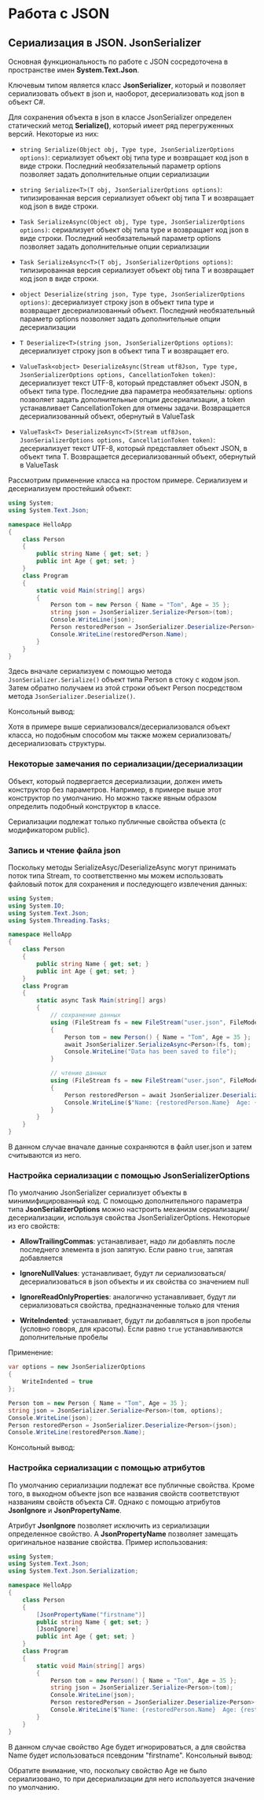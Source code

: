 # Работа с JSON

## Сериализация в JSON. JsonSerializer

Основная функциональность по работе с JSON сосредоточена в пространстве имен **System.Text.Json**.

Ключевым типом является класс **JsonSerializer**, который и позволяет сериализовать объект в json и, наоборот, десериализовать код 
json в объект C#.

Для сохранения объекта в json в классе JsonSerializer определен статический метод **Serialize()**, который имеет ряд перегруженных 
версий. Некоторые из них:

- `string Serialize(Object obj, Type type, JsonSerializerOptions options)`: сериализует объект obj типа type и возвращает код json в виде строки. 
Последний необязательный параметр options позволяет задать дополнительные опции сериализации

- `string Serialize<T>(T obj, JsonSerializerOptions options)`: типизированная версия сериализует объект obj типа T и возвращает 
код json в виде строки.

- `Task SerializeAsync(Object obj, Type type, JsonSerializerOptions options)`: сериализует объект obj типа type и возвращает код json в виде строки. 
Последний необязательный параметр options позволяет задать дополнительные опции сериализации

- `Task SerializeAsync<T>(T obj, JsonSerializerOptions options)`: типизированная версия сериализует объект obj типа T и возвращает 
код json в виде строки.

- `object Deserialize(string json, Type type, JsonSerializerOptions options)`: десериализует строку json в объект типа type и 
возвращает десериализованный объект. Последний необязательный параметр options позволяет задать дополнительные опции десериализации

- `T Deserialize<T>(string json, JsonSerializerOptions options)`: десериализует строку json в объект типа T и 
возвращает его.

- `ValueTask<object> DeserializeAsync(Stream utf8Json, Type type, JsonSerializerOptions options, CancellationToken token)`: 
десериализует текст UTF-8, который представляет объект JSON, в объект типа type. Последние два параметра необязательны: options позволяет задать 
дополнительные опции десериализации, а token устанавливает CancellationToken для отмены задачи. Возвращается десериализованный объект, обернутый в ValueTask

- `ValueTask<T> DeserializeAsync<T>(Stream utf8Json, JsonSerializerOptions options, CancellationToken token)`: 
десериализует текст UTF-8, который представляет объект JSON, в объект типа T. Возвращается десериализованный объект, обернутый в ValueTask

Рассмотрим применение класса на простом примере. Сериализуем и десериализуем простейший объект:

```cs
using System;
using System.Text.Json;

namespace HelloApp
{
    class Person
    {
        public string Name { get; set; }
        public int Age { get; set; }
    }
    class Program
    {
        static void Main(string[] args)
        {
            Person tom = new Person { Name = "Tom", Age = 35 };
            string json = JsonSerializer.Serialize<Person>(tom);
            Console.WriteLine(json);
            Person restoredPerson = JsonSerializer.Deserialize<Person>(json);
            Console.WriteLine(restoredPerson.Name);
        }
    }
}
```

Здесь вначале сериализуем с помощью метода `JsonSerializer.Serialize()` объект типа Person в стоку с кодом json. Затем обратно получаем из этой 
строки объект Person посредством метода `JsonSerializer.Deserialize()`.

Консольный вывод:

Хотя в примере выше сериализовался/десериализовался объект класса, но подобным способом мы также можем сериализовать/десериализовать структуры.

### Некоторые замечания по сериализации/десериализации

Объект, который подвергается десериализации, должен иметь конструктор без параметров. Например, в примере выше этот конструктор по умолчанию. Но можно также 
явным образом определить подобный конструктор в классе.

Сериализации подлежат только публичные свойства объекта (с модификатором public).

### Запись и чтение файла json

Поскольку методы SerializeAsyc/DeserializeAsync могут принимать поток типа Stream, то соответственно мы можем использовать файловый поток для сохранения 
и последующего извлечения данных:

```cs
using System;
using System.IO;
using System.Text.Json;
using System.Threading.Tasks;

namespace HelloApp
{
    class Person
    {
        public string Name { get; set; }
        public int Age { get; set; }
    }
    class Program
    {
        static async Task Main(string[] args)
        {
			// сохранение данных
            using (FileStream fs = new FileStream("user.json", FileMode.OpenOrCreate))
            {
                Person tom = new Person() { Name = "Tom", Age = 35 };
                await JsonSerializer.SerializeAsync<Person>(fs, tom);
                Console.WriteLine("Data has been saved to file");
            }

			// чтение данных
            using (FileStream fs = new FileStream("user.json", FileMode.OpenOrCreate))
            {
                Person restoredPerson = await JsonSerializer.DeserializeAsync<Person>(fs);
                Console.WriteLine($"Name: {restoredPerson.Name}  Age: {restoredPerson.Age}");
            }
        }
    }
}
```

В данном случае вначале данные сохраняются в файл user.json и затем считываются из него.

### Настройка сериализации с помощью JsonSerializerOptions

По умолчанию JsonSerializer сериализует объекты в минимифицированный код. С помощью дополнительного параметра типа **JsonSerializerOptions** 
можно настроить механизм сериализации/десериализации, используя свойства JsonSerializerOptions. Некоторые из его свойств:

- **AllowTrailingCommas**: устанавливает, надо ли добавлять после последнего элемента в json запятую. Если равно `true`, запятая добавляется

- **IgnoreNullValues**: устанавливает, будут ли сериализоваться/десериализоваться в json объекты и их свойства со значением null

- **IgnoreReadOnlyProperties**: аналогично устанавливает, будут ли сериализоваться свойства, предназначенные только для чтения

- **WriteIndented**: устанавливает, будут ли добавляться в json пробелы (условно говоря, для красоты). Если равно `true` устанавливаются дополнительные пробелы

Применение:

```cs
var options = new JsonSerializerOptions
{
	WriteIndented = true
};

Person tom = new Person { Name = "Tom", Age = 35 };
string json = JsonSerializer.Serialize<Person>(tom, options);
Console.WriteLine(json);
Person restoredPerson = JsonSerializer.Deserialize<Person>(json);
Console.WriteLine(restoredPerson.Name);
```

Консольный вывод:

### Настройка сериализации с помощью атрибутов

По умолчанию сериализации подлежат все публичные свойства. Кроме того, в выходном объекте json все названия свойств соответствуют названиям свойств объекта C#. 
Однако с помощью атрибутов **JsonIgnore** и **JsonPropertyName**.

Атрибут **JsonIgnore** позволяет исключить из сериализации определенное свойство. А **JsonPropertyName** позволяет замещать оригинальное название свойства. 
Пример использования:

```cs
using System;
using System.Text.Json;
using System.Text.Json.Serialization;

namespace HelloApp
{
    class Person
    {
        [JsonPropertyName("firstname")]
        public string Name { get; set; }
        [JsonIgnore]
        public int Age { get; set; }
    }
    class Program
    {
        static void Main(string[] args)
        {
            Person tom = new Person() { Name = "Tom", Age = 35 };
            string json = JsonSerializer.Serialize<Person>(tom);
            Console.WriteLine(json);
            Person restoredPerson = JsonSerializer.Deserialize<Person>(json);
            Console.WriteLine($"Name: {restoredPerson.Name}  Age: {restoredPerson.Age}");
        }
    }
}
```

В данном случае свойство Age будет игнорироваться, а для свойства Name будет использоваться псевдоним "firstname". Консольный вывод:

Обратите внимание, что, поскольку свойство Age не было сериализовано, то при десериализации для него используется значение по умолчанию.

